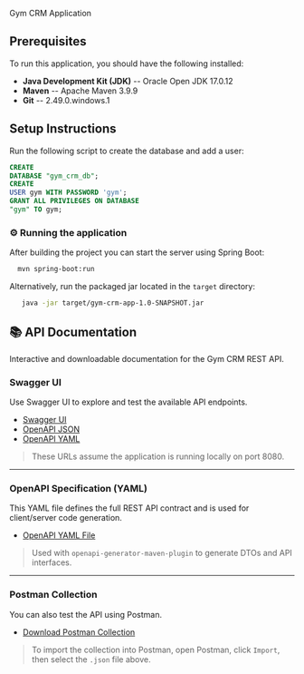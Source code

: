 Gym CRM Application

## Prerequisites

To run this application, you should have the following installed:

- **Java Development Kit (JDK)** -- Oracle Open JDK 17.0.12
- **Maven** -- Apache Maven 3.9.9
- **Git** -- 2.49.0.windows.1

## Setup Instructions

Run the following script to create the database and add a user:

```sql
CREATE
DATABASE "gym_crm_db";
CREATE
USER gym WITH PASSWORD 'gym';
GRANT ALL PRIVILEGES ON DATABASE
"gym" TO gym;
```

### ⚙️ Running the application

After building the project you can start the server using Spring Boot:

```bash
  mvn spring-boot:run
```

Alternatively, run the packaged jar located in the `target` directory:

```bash
   java -jar target/gym-crm-app-1.0-SNAPSHOT.jar
```


## 📚 API Documentation

Interactive and downloadable documentation for the Gym CRM REST API.

### Swagger UI

Use Swagger UI to explore and test the available API endpoints.

- [Swagger UI](http://localhost:8080/swagger-ui/index.html)
- [OpenAPI JSON](http://localhost:8080/v3/api-docs)
- [OpenAPI YAML](http://localhost:8080/v3/api-docs.yaml)

> These URLs assume the application is running locally on port 8080.

---

### OpenAPI Specification (YAML)

This YAML file defines the full REST API contract and is used for client/server code generation.

- [OpenAPI YAML File](src/main/resources/openapi/gym.yaml)

> Used with `openapi-generator-maven-plugin` to generate DTOs and API interfaces.

---

### Postman Collection

You can also test the API using Postman.

- [Download Postman Collection](src/main/resources/postman/gym-crm-api.collection.json)

> To import the collection into Postman, open Postman, click `Import`, then select the `.json` file above.



